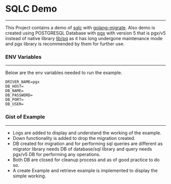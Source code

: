 # SQLC Demo
_________________

This Project contains a demo of [sqlc](https://docs.sqlc.dev/en/latest/) with [golang-migrate](https://github.com/golang-migrate/migrate). Also demo is created using POSTGRESQL Database with [pgx](https://github.com/jackc/pgx) with version 5 that is pgx/v5 instead of native library [lib/pq](https://github.com/lib/pq) as it has long undergone maintenance mode and pgx library is recommended by them for further use.

### ENV Variables
_________________
Below are the env variables needed to run the example.
```dotenv
DRIVER_NAME=pgx
DB_HOST=
DB_NAME=
DB_PASSWORD=
DB_PORT=
DB_USER=
```

### Gist of Example
_________________
- Logs are added to display and understand the working of the example.
- Down functionality is added to drop the migration created.
- DB created for migration and for performing sql queries are different as migrator library needs DB of database/sql library and query needs pgx/v5 DB for performing any operations.
- Both DB are closed for cleanup process and as of good practice to do so.
- A create Example and retrieve example is implemented to display the simple working.